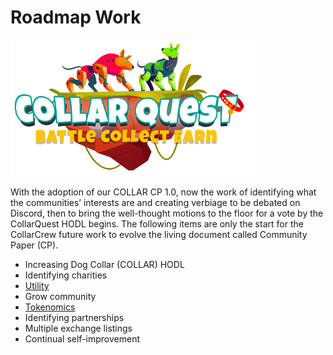 # Roadmap Work

![CollarQuest a Metaverse Play2Earn Ecosystem](../../.gitbook/assets/CollarQuest-SM.png)

With the adoption of our COLLAR CP 1.0, now the work of identifying what the communities’ interests are and creating verbiage to be debated on Discord, then to bring the well-thought motions to the floor for a vote by the CollarQuest HODL begins. The following items are only the start for the CollarCrew future work to evolve the living document called Community Paper (CP).‌

* Increasing Dog Collar (COLLAR) HODL
* Identifying charities
* [Utility](../../collarquest/collarquest/)
* Grow community
* [Tokenomics](broken-reference)
* Identifying partnerships
* Multiple exchange listings
* Continual self-improvement

